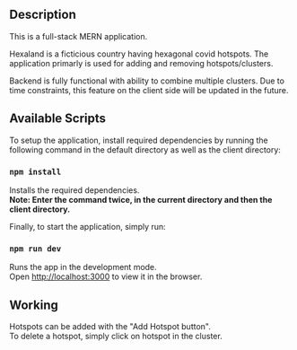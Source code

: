 ## Description
This is a full-stack MERN application.

Hexaland is a ficticious country having hexagonal covid hotspots. The application primarly is used for adding and removing hotspots/clusters.

Backend is fully functional with ability to combine multiple clusters. Due to time constraints, this feature on the client side will be updated in the future.

## Available Scripts

To setup the application, install required dependencies by running the following command in the default directory as well as the client directory:

### `npm install`

Installs the required dependencies.<br />
**Note: Enter the command twice, in the current directory and then the client directory.**


Finally, to start the application, simply run:

### `npm run dev`

Runs the app in the development mode.<br />
Open [http://localhost:3000](http://localhost:3000) to view it in the browser.


## Working

Hotspots can be added with the "Add Hotspot button".<br />
To delete a hotspot, simply click on hotspot in the cluster.
